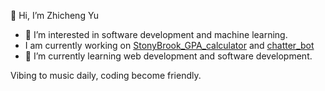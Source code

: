 👋 Hi, I’m Zhicheng Yu
- 👀 I’m interested in software development and machine learning.
- I am currently working on [StonyBrook_GPA_calculator](https://github.com/Zhichengu1/StonyBrook_GPA_Calculator) and [chatter_bot](https://github.com/Zhichengu1/Little_ChatterBot)
- 🌱 I’m currently learning web development and software development.

Vibing to music daily, coding become friendly.
<!---
Zhichengu1/Zhichengu1 is a ✨ special ✨ repository because its `README.md` (this file) appears on your GitHub profile.
You can click the Preview link to take a look at your changes.
--->
